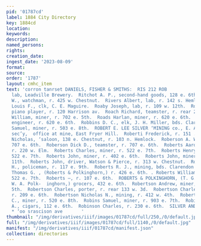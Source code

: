 ```yaml
---
pid: '01787cd'
label: 1884 City Directory
key: 1884cd
location: 
keywords: 
description: 
named_persons: 
rights: 
creation_date: 
ingest_date: '2023-08-09'
format: 
source: 
order: '1787'
layout: cmhc_item
text: 'corron tanrset DANIELS, FISHER & SMITHS:  RIS 212 ROB           Risser Charles,
  lab, Leadville Brewery.  Ritchot A. P., second-hand goods, 128 e. 6th.  Ritter George
  W., watchman, r. 425 w. Chestnut.  Rivers Albert, lab, r. 142 s. Hemlock.  Rivoux
  Louis F., clk, C. E. Maguire.  Roaby Joseph, lab, r. 109 w. 12th.  Roach Charles,
  piano player, r. 120 Harrison av.  Roach Richard, teamster, r. rear 225 w. Front.  Roach
  William, miner, r. 702 e. 5th.  Roads Harlan, miner, r. 620 e. 6th.  Roads James,
  engineer, r. 620 e. 6th.  Robbins D. C., elk, J. H. Miller, bds. Clarendon Hotel.  Robbins
  Samuel, miner, r. 503 e. 8th.  ROBERT E. LEE SILVER ‘MINING co., E. A. Guilbault,
  sec’y,  office at mine, East Fryer Hill.  Roberti Frederick, r. 151 .e. Chestnut.  Roberti
  Nicholas, ‘saloon, 138 e. Chestnut, r. 103 n. Hemlock.  Roberson A. W. Mrs., r.
  707 e. 6th.  Roberson Dick D., teamster, r. 707 e. 6th.  Roberts Aaron H., brewer,
  r. 220 w. Elm.  Roberts Charles, miner, r. 522 e. 7th.  Roberts Henry, miner, r.
  522 e. 7th.  Roberts John, miner, r. 402 e. 6th.  Roberts John, miner, r. 416 e.
  11th.  Roberts John, driver, Watson & Pierce, r. 313 w. Chestnut.  Roberts John
  H., policeman, r. 117 e. 9th.  Roberts R. J., mining, bds. Clarendon Hotel.  Roberts
  Thomas G. , (Roberts & Polkinghorn,) r. 426 e. 6th. . Roberts William, miner, r.
  522 e. 7th.  Roberts —, r. 107 e. 6th.  ROBERTS & POLKINGHORN, (T. G. Roberts and
  W. A. Polk-  inghorn,) grocers, 432 e. 6th.  Robertson Andrew, miner, r. 816 e.
  5th.  Robertson Charles, porter, r. rear 133 w. 3d.  Robertson Charles C., miner,
  r. 209 e. 6th.  Robertson Nicholas N., mining, r. 412 w. 4th.  Robertson Samuel
  C., miner, r. 520 e. 8th.  Robins Samuel, miner, r. 903 e. 7th.  Robinson Byron
  A., cigars, 112 e. 6th.  Robinson Charles, r. 230 e. 6th.  SILVER AND PLATED WARE,
  * ‘oo srascison ave       '
thumbnail: "/img/derivatives/iiif/images/01787cd/full/250,/0/default.jpg"
full: "/img/derivatives/iiif/images/01787cd/full/1140,/0/default.jpg"
manifest: "/img/derivatives/iiif/01787cd/manifest.json"
collection: directories
---
```

